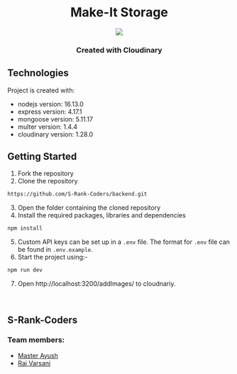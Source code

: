 <h1 align="center">Make-It  Storage</h1>

 
<div align="center">
<img src="https://res.cloudinary.com/mongodbhackathon/image/upload/c_scale,h_420,w_408/v1642006726/kisspng-cloudinary-computer-software-software-as-a-service-5ae22111a4b275.5155567615247690416746_egwu14.png"/>
<h3 >Created with Cloudinary</h3>
</div>

## Technologies
Project is created with:
* nodejs version: 16.13.0
* express version: 4.17.1
* mongoose version: 5.11.17
* multer version: 1.4.4
* cloudinary version: 1.28.0


## Getting Started

1. Fork the repository
2. Clone the repository

```sh
https://github.com/S-Rank-Coders/backend.git
```

3. Open the folder containing the cloned repository
4. Install the required packages, libraries and dependencies

```sh
npm install
```

5. Custom API keys can be set up in a `.env` file. The format for `.env` file can be found in `.env.example`.
6. Start the project using:-

```sh
npm run dev
```

7. Open http://localhost:3200/addImages/ to cloudnariy.

<br/>

## S-Rank-Coders
### Team members: 
 * [Master Ayush](https://github.com/WeryZebra-Yue)  
 * [Raj Varsani](https://github.com/RajVarsani)
